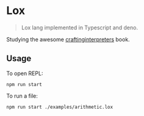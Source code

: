# Lox 

> Lox lang implemented in Typescript and deno.

Studying the awesome [craftinginterpreters](https://craftinginterpreters.com/) book.


## Usage

To open REPL:

```
npm run start 
```

To run a file:

```
npm run start ./examples/arithmetic.lox
```